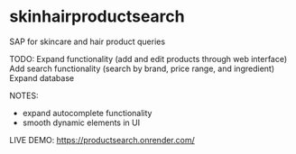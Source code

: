 # skinhairproductsearch
SAP for skincare and hair product queries

TODO:
Expand functionality (add and edit products through web interface)
Add search functionality (search by brand, price range, and ingredient)
Expand database

NOTES:
- expand autocomplete functionality
- smooth dynamic elements in UI


LIVE DEMO: https://productsearch.onrender.com/
